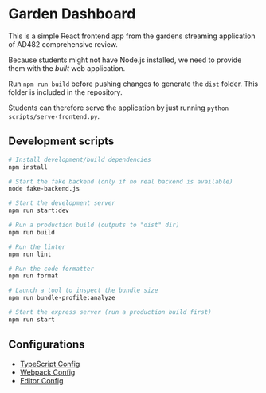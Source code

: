 # Garden Dashboard

This is a simple React frontend app from the gardens streaming application of AD482 comprehensive review.

Because students might not have Node.js installed, we need to provide them with the _built_ web application.

Run `npm run build` before pushing changes to generate the `dist` folder.
This folder is included in the repository.

Students can therefore serve the application by just running `python scripts/serve-frontend.py`.

## Development scripts
```sh
# Install development/build dependencies
npm install

# Start the fake backend (only if no real backend is available)
node fake-backend.js

# Start the development server
npm run start:dev

# Run a production build (outputs to "dist" dir)
npm run build

# Run the linter
npm run lint

# Run the code formatter
npm run format

# Launch a tool to inspect the bundle size
npm run bundle-profile:analyze

# Start the express server (run a production build first)
npm run start

```

## Configurations
* [TypeScript Config](tsconfig.json)
* [Webpack Config](webpack.common.js)
* [Editor Config](.editorconfig)
